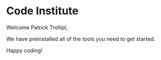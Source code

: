 # Code Institute

Welcome Patrick TrollipI,

We have preinstalled all of the tools you need to get started.

Happy coding!